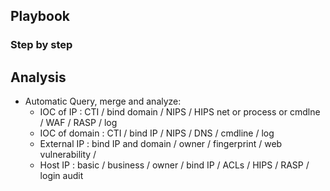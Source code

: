 ## Playbook

### Step by step


## Analysis

  - Automatic Query, merge and analyze:
    - IOC of IP : CTI / bind domain / NIPS / HIPS net or process or cmdlne / WAF / RASP / log 
    - IOC of domain : CTI / bind IP / NIPS / DNS / cmdline / log
    - External IP : bind IP and domain / owner / fingerprint / web vulnerability / 
    - Host IP : basic / business / owner / bind IP / ACLs / HIPS / RASP / login audit
